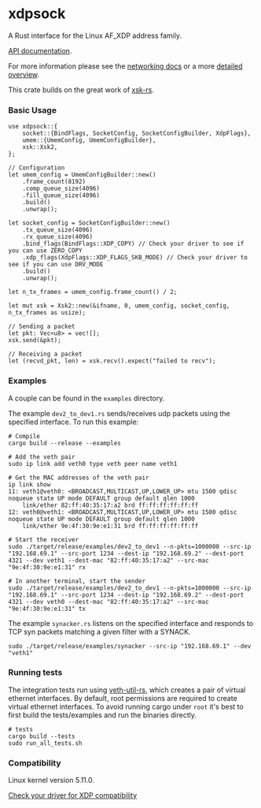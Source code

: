 # xdpsock

A Rust interface for the Linux AF_XDP address family.



[API documentation](https://docs.rs/xdpsock).

For more information please see the [networking docs](https://www.kernel.org/doc/html/latest/networking/af_xdp.html)
or a more [detailed overview](http://vger.kernel.org/lpc_net2018_talks/lpc18_paper_af_xdp_perf-v2.pdf).

This crate builds on the great work of [xsk-rs](https://github.com/DouglasGray/xsk-rs).
### Basic Usage

```
use xdpsock::{
    socket::{BindFlags, SocketConfig, SocketConfigBuilder, XdpFlags},
    umem::{UmemConfig, UmemConfigBuilder},
    xsk::Xsk2,
};

// Configuration
let umem_config = UmemConfigBuilder::new()
    .frame_count(8192)
    .comp_queue_size(4096)
    .fill_queue_size(4096)
    .build()
    .unwrap();

let socket_config = SocketConfigBuilder::new()
    .tx_queue_size(4096)
    .rx_queue_size(4096)
    .bind_flags(BindFlags::XDP_COPY) // Check your driver to see if you can use ZERO_COPY
    .xdp_flags(XdpFlags::XDP_FLAGS_SKB_MODE) // Check your driver to see if you can use DRV_MODE
    .build()
    .unwrap();

let n_tx_frames = umem_config.frame_count() / 2;

let mut xsk = Xsk2::new(&ifname, 0, umem_config, socket_config, n_tx_frames as usize);

// Sending a packet
let pkt: Vec<u8> = vec![];
xsk.send(&pkt);

// Receiving a packet
let (recvd_pkt, len) = xsk.recv().expect("failed to recv");
```


### Examples

A couple can be found in the `examples` directory.

The example `dev2_to_dev1.rs` sends/receives udp packets using the specified
interface. To run this example:
```
# Compile
cargo build --release --examples

# Add the veth pair
sudo ip link add veth0 type veth peer name veth1

# Get the MAC addresses of the veth pair
ip link show
11: veth1@veth0: <BROADCAST,MULTICAST,UP,LOWER_UP> mtu 1500 qdisc noqueue state UP mode DEFAULT group default qlen 1000
    link/ether 82:ff:40:35:17:a2 brd ff:ff:ff:ff:ff:ff
12: veth0@veth1: <BROADCAST,MULTICAST,UP,LOWER_UP> mtu 1500 qdisc noqueue state UP mode DEFAULT group default qlen 1000
    link/ether 9e:4f:30:9e:e1:31 brd ff:ff:ff:ff:ff:ff

# Start the receiver
sudo ./target/release/examples/dev2_to_dev1 --n-pkts=1000000 --src-ip "192.168.69.1" --src-port 1234 --dest-ip "192.168.69.2" --dest-port 4321 --dev veth1 --dest-mac "82:ff:40:35:17:a2" --src-mac "9e:4f:30:9e:e1:31" rx

# In another terminal, start the sender
sudo ./target/release/examples/dev2_to_dev1 --n-pkts=1000000 --src-ip "192.168.69.1" --src-port 1234 --dest-ip "192.168.69.2" --dest-port 4321 --dev veth0 --dest-mac "82:ff:40:35:17:a2" --src-mac "9e:4f:30:9e:e1:31" tx
```

The example `synacker.rs` listens on the specified interface and responds to TCP
syn packets matching a given filter with a SYNACK.

```
sudo ./target/release/examples/synacker --src-ip "192.168.69.1" --dev "veth1"
```


### Running tests

The integration tests run using [veth-util-rs](https://github.com/seeyarh/veth-util-rs),
which creates a pair of virtual ethernet interfaces.  By default, root
permissions are required to create virtual ethernet interfaces. To avoid
running cargo under `root` it's best to first build the tests/examples and run
the binaries directly.


```
# tests
cargo build --tests
sudo run_all_tests.sh
```

### Compatibility

Linux kernel version 5.11.0.

[Check your driver for XDP compatibility](https://github.com/iovisor/bcc/blob/master/docs/kernel-versions.md#xdp)
